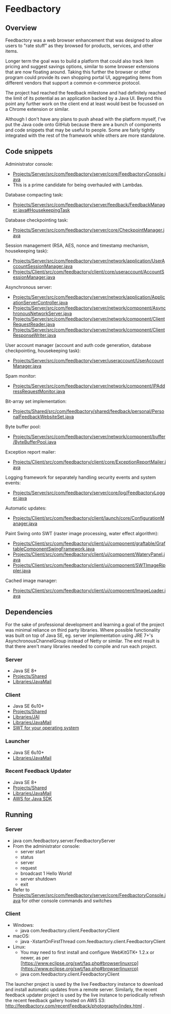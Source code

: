 # Feedbactory

## Overview

Feedbactory was a web browser enhancement that was designed to allow users to "rate stuff" as they browsed for products, services, and other items.

Longer term the goal was to build a platform that could also track item pricing and suggest savings options, similar to some browser extensions that are now floating around. Taking this further the browser or other program could provide its own shopping portal UI, aggregating items from different vendors that support a common e-commerce protocol.

The project had reached the feedback milestone and had definitely reached the limit of its potential as an application backed by a Java UI. Beyond this point any further work on the client end at least would best be focussed on a Chrome extension or similar.

Although I don't have any plans to push ahead with the platform myself, I've put the Java code onto GitHub because there are a bunch of components and code snippets that may be useful to people. Some are fairly tightly integrated with the rest of the framework while others are more standalone.

## Code snippets

Administrator console:
- [Projects/Server/src/com/feedbactory/server/core/FeedbactoryConsole.java](Projects/Server/src/com/feedbactory/server/core/FeedbactoryConsole.java)
- This is a prime candidate for being overhauled with Lambdas.

Database compacting task:
- [Projects/Server/src/com/feedbactory/server/feedback/FeedbackManager.java#HousekeepingTask](https://github.com/Russell-W/Feedbactory/blob/5014aad748343c571820d4ff3306b2fd90c58f61/Projects/Server/src/com/feedbactory/server/feedback/FeedbackManager.java#L178)

Database checkpointing task:
- [Projects/Server/src/com/feedbactory/server/core/CheckpointManager.java](Projects/Server/src/com/feedbactory/server/core/CheckpointManager.java)

Session management (RSA, AES, nonce and timestamp mechanism, housekeeping task):
- [Projects/Server/src/com/feedbactory/server/network/application/UserAccountSessionManager.java](Projects/Server/src/com/feedbactory/server/network/application/UserAccountSessionManager.java)
- [Projects/Client/src/com/feedbactory/client/core/useraccount/AccountSessionManager.java](Projects/Client/src/com/feedbactory/client/core/useraccount/AccountSessionManager.java)

Asynchronous server:
- [Projects/Server/src/com/feedbactory/server/network/application/ApplicationServerController.java](Projects/Server/src/com/feedbactory/server/network/application/ApplicationServerController.java)
- [Projects/Server/src/com/feedbactory/server/network/component/AsynchronousNetworkServer.java](Projects/Server/src/com/feedbactory/server/network/component/AsynchronousNetworkServer.java)
- [Projects/Server/src/com/feedbactory/server/network/component/ClientRequestReader.java](Projects/Server/src/com/feedbactory/server/network/component/ClientRequestReader.java)
- [Projects/Server/src/com/feedbactory/server/network/component/ClientResponseWriter.java](Projects/Server/src/com/feedbactory/server/network/component/ClientResponseWriter.java)

User account manager (account and auth code generation, database checkpointing, housekeeping task):
- [Projects/Server/src/com/feedbactory/server/useraccount/UserAccountManager.java](Projects/Server/src/com/feedbactory/server/useraccount/UserAccountManager.java)

Spam monitor:
- [Projects/Server/src/com/feedbactory/server/network/component/IPAddressRequestMonitor.java](Projects/Server/src/com/feedbactory/server/network/component/IPAddressRequestMonitor.java)

Bit-array set implementation:
- [Projects/Shared/src/com/feedbactory/shared/feedback/personal/PersonalFeedbackWebsiteSet.java](Projects/Shared/src/com/feedbactory/shared/feedback/personal/PersonalFeedbackWebsiteSet.java)

Byte buffer pool:
- [Projects/Server/src/com/feedbactory/server/network/component/buffer/ByteBufferPool.java](Projects/Server/src/com/feedbactory/server/network/component/buffer/ByteBufferPool.java)

Exception report mailer:
- [Projects/Client/src/com/feedbactory/client/core/ExceptionReportMailer.java](Projects/Client/src/com/feedbactory/client/core/ExceptionReportMailer.java)

Logging framework for separately handling security events and system events:
- [Projects/Server/src/com/feedbactory/server/core/log/FeedbactoryLogger.java](Projects/Server/src/com/feedbactory/server/core/log/FeedbactoryLogger.java)

Automatic updates:
- [Projects/Client/src/com/feedbactory/client/launch/core/ConfigurationManager.java](Projects/Client/src/com/feedbactory/client/launch/core/ConfigurationManager.java)

Paint Swing onto SWT (raster image processing, water effect algorithm):
- [Projects/Client/src/com/feedbactory/client/ui/component/graftable/GraftableComponentSwingFramework.java](Projects/Client/src/com/feedbactory/client/ui/component/graftable/GraftableComponentSwingFramework.java)
- [Projects/Client/src/com/feedbactory/client/ui/component/WateryPanel.java](Projects/Client/src/com/feedbactory/client/ui/component/WateryPanel.java)
- [Projects/Client/src/com/feedbactory/client/ui/component/SWTImageRippler.java](Projects/Client/src/com/feedbactory/client/ui/component/SWTImageRippler.java)

Cached image manager:
- [Projects/Client/src/com/feedbactory/client/ui/component/ImageLoader.java](Projects/Client/src/com/feedbactory/client/ui/component/ImageLoader.java)

## Dependencies

For the sake of professional development and learning a goal of the project was minimal reliance on third party libraries. Where possible functionality was built on top of Java SE, eg. server implementation using JRE 7+'s AsynchronousChannelGroup instead of Netty or similar. The end result is that there aren't many libraries needed to compile and run each project.

### Server
- Java SE 8+
- [Projects/Shared](Projects/Shared)
- [Libraries/JavaMail](Libraries/JavaMail)

### Client
- Java SE 6u10+
- [Projects/Shared](Projects/Shared)
- [Libraries/JAI](Libraries/JAI)
- [Libraries/JavaMail](Libraries/JavaMail)
- [SWT for your operating system](https://www.eclipse.org/swt/)

### Launcher
- Java SE 6u10+
- [Libraries/JavaMail](Libraries/JavaMail)

### Recent Feedback Updater
- Java SE 8+
- [Projects/Shared](Projects/Shared)
- [Libraries/JavaMail](Libraries/JavaMail)
- [AWS for Java SDK](https://aws.amazon.com/sdk-for-java/)

## Running

### Server
- java com.feedbactory.server.FeedbactoryServer
- From the administrator console:
  - server start
  - status
  - server
  - request
  - broadcast 1 Hello World!
  - server shutdown
  - exit
- Refer to [Projects/Server/src/com/feedbactory/server/core/FeedbactoryConsole.java](Projects/Server/src/com/feedbactory/server/core/FeedbactoryConsole.java) for other console commands and switches

### Client
- Windows:
  - java com.feedbactory.client.FeedbactoryClient
- macOS:
  - java -XstartOnFirstThread com.feedbactory.client.FeedbactoryClient
- Linux:
  - You may need to first install and configure WebKitGTK+ 1.2.x or newer, as per [https://www.eclipse.org/swt/faq.php#browserlinuxrcp](https://www.eclipse.org/swt/faq.php#browserlinuxrcp)
  - java com.feedbactory.client.FeedbactoryClient


The launcher project is used by the live Feedbactory instance to download and install automatic updates from a remote server. Similarly, the recent feedback updater project is used by the live instance to periodically refresh the recent feedback gallery hosted on AWS S3: http://feedbactory.com/recentFeedback/photography/index.html .